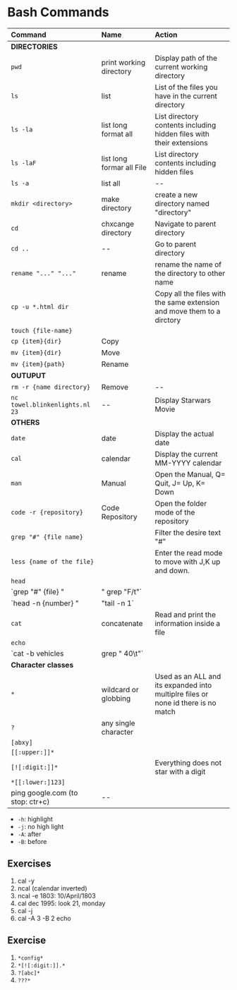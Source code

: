 # Bash Commands

|Command|Name|Action|
|:---|:---|:---|
|**DIRECTORIES**|
|`pwd`|print working directory|Display path of the current working directory|
|`ls`|list|List of the files you have in the current directory|
|`ls -la`|list long format all|List  directory contents including hidden files with their extensions|
|`ls -laF`|list long formar all File|List  directory contents including hidden files|
|`ls -a`|list all|--|
|`mkdir <directory>`|make directory|create a new directory named "directory"|
|`cd`|chxcange directory|Navigate to parent directory|
|`cd ..`|--|Go to parent directory|
|`rename "..." "..."`|rename|rename the name of the directory to other name|
|`cp -u *.html dir` | |Copy all the files with the same extension and move them to a dirctory|
|`touch {file-name}`|||
|`cp {item}{dir}`|Copy||
|`mv {item}{dir}`|Move||
|`mv {item}{path}`|Rename||
|**OUTUPUT**|
|`rm -r {name directory}`|Remove|--|
|`nc towel.blinkenlights.nl 23`|--|Display Starwars Movie|
|**OTHERS**|
|`date`|date|Display the actual date|
|`cal`|calendar|Display the current MM-YYYY calendar|
|`man`| Manual| Open the Manual, Q= Quit, J= Up, K= Down|
|`code -r {repository}` |Code Repository |Open the folder mode of the repository|
|`grep "#" {file name}` | |Filter the desire text "#" |
|`less {name of the file}` | |Enter the read mode to move with J,K up and down. |
|`head` | | |
|`grep "#" {file} "|" grep "F/t"` | | |
|`head -n {number} "|"tail -n 1` | |See the last desire line|
|`cat`|concatenate|Read and print the information inside a file|
|`echo` | | |
|`cat -b vehicles | grep " 40\t"`| |grab the line|
|**Character classes**|
|`*`|wildcard or globbing|Used as an ALL and its expanded into multiplre files or none id there is no match|
|`?`|any single character| |
|`[abxy]`| | |
|`[[:upper:]]*`| | |
|`[![:digit:]]*`| |Everything does not star with a digit |
|`*[[:lower:]123]`| | |
|ping google.com (to stop: ctr+c)|--|
  - `-h`: highlight
  - `-j`: no high light
  - `-A`: after
  - `-B`: before
 
 ## Exercises
  1. cal -y
  2. ncal (calendar inverted)
  3. ncal -e 1803: 10/April/1803
  4. cal dec 1995: look 21, monday
  5. cal -j
  6. cal -A 3 -B 2
  echo
 
 ## Exercise
1.  `*config*`
2. `*[![:digit:]].*`
3. `?[abc]*`
4. `???*`

